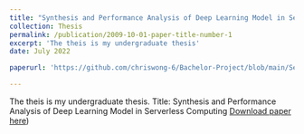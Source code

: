 ```yaml
---
title: "Synthesis and Performance Analysis of Deep Learning Model in Serverless Computing"
collection: Thesis
permalink: /publication/2009-10-01-paper-title-number-1
excerpt: 'The theis is my undergraduate thesis'
date: July 2022

paperurl: 'https://github.com/chriswong-6/Bachelor-Project/blob/main/ServerlessComputing_WangHaocheng.pdf'

---
```

The theis is my undergraduate thesis. Title: Synthesis and Performance Analysis of Deep Learning Model in Serverless Computing
[Download paper here](https://github.com/chriswong-6/Bachelor-Project/blob/main/ServerlessComputing_WangHaocheng.pdf))

